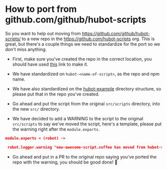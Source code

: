 # How to port from github.com/github/hubot-scripts

So you want to help out moving from https://github.com/github/hubot-scripts/ to
a new repo in the https://github.com/hubot-scripts org. This is great, but there's
a couple things we need to standardize for the port so we don't miss anything.

- First, make sure you've created the repo in the correct location, you should
have used [this](https://github.com/organizations/hubot-scripts/repositories/new) link
to make it.

- We have standardized on `hubot-<name-of-script>`, as the repo and npm name.

- We have also standardized on the [hubot-example](https://github.com/hubot-scripts/hubot-example) directory
structure, so please put that in the repo you've created.

- Go ahead and put the script from the original `src/scripts` directory, into the new `src/` directory.

- We have decided to add a WARNING to the script to the original `src/scripts` to say we've moved the script,
here's a template, please put the warning right after the `module.exports`.

```json
module.exports = (robot) ->

 robot.logger.warning "new-awesome-script.coffee has moved from hubot-scripts to its own package. See https://github.com/hubot-scripts/hubot-new-awesome-script installation instructions"
```

- Go ahead and put in a PR to the original repo saying you've ported the repo with the warning, you should be good done! :metal:
